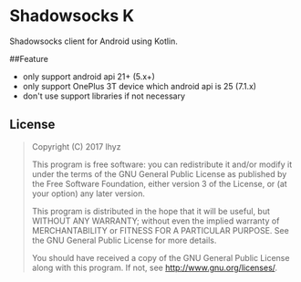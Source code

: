 # Shadowsocks K

Shadowsocks client for Android using Kotlin.

##Feature
* only support android api 21+ (5.x+)
* only support OnePlus 3T device which android api is 25 (7.1.x)
* don't use support libraries if not necessary

## License
>Copyright (C) 2017 lhyz
>
>This program is free software: you can redistribute it and/or modify
>it under the terms of the GNU General Public License as published by
>the Free Software Foundation, either version 3 of the License, or
>(at your option) any later version.
>
>This program is distributed in the hope that it will be useful,
>but WITHOUT ANY WARRANTY; without even the implied warranty of
>MERCHANTABILITY or FITNESS FOR A PARTICULAR PURPOSE.  See the
>GNU General Public License for more details.
>
>You should have received a copy of the GNU General Public License
>along with this program.  If not, see <http://www.gnu.org/licenses/>.